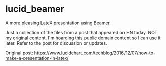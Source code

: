 # lucid_beamer
A more pleasing LateX presentation using Beamer.

Just a collection of the files from a post that appeared on HN today. NOT my original content. I'm hoarding this public domain content so I can use it later. Refer to the post for discussion or updates.

Original post: https://www.lucidchart.com/techblog/2016/12/07/how-to-make-a-presentation-in-latex/



